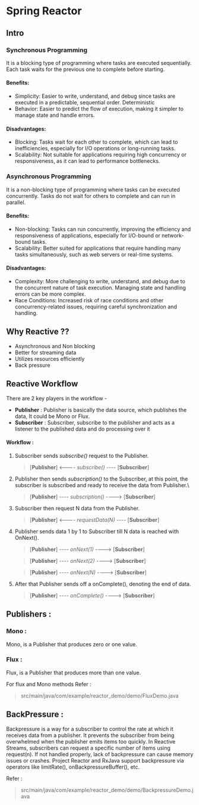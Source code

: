 # Spring Reactor 

## Intro

### Synchronous Programming
It is a blocking type of programming where tasks are executed sequentially. Each task waits for the previous one 
to complete before starting.

#### Benefits:
- Simplicity: Easier to write, understand, and debug since tasks are executed in a predictable, sequential order.
Deterministic 
- Behavior: Easier to predict the flow of execution, making it simpler to manage state and handle errors.

#### Disadvantages:
- Blocking: Tasks wait for each other to complete, which can lead to inefficiencies, especially for I/O operations or long-running tasks.
- Scalability: Not suitable for applications requiring high concurrency or responsiveness, as it can lead to performance bottlenecks.


### Asynchronous Programming
It is a non-blocking type of programming where tasks can be executed concurrently. 
Tasks do not wait for others to complete and can run in parallel.

#### Benefits:
- Non-blocking: Tasks can run concurrently, improving the efficiency and responsiveness of applications, especially for I/O-bound or network-bound tasks.
- Scalability: Better suited for applications that require handling many tasks simultaneously, such as web servers or real-time systems.

#### Disadvantages:
- Complexity: More challenging to write, understand, and debug due to the concurrent nature of task execution. Managing state and handling errors can be more complex.
- Race Conditions: Increased risk of race conditions and other concurrency-related issues, requiring careful synchronization and handling.

## Why Reactive ??

- Asynchronous and Non blocking
- Better for streaming data
- Utilizes resources efficiently
- Back pressure

## Reactive Workflow

There are 2 key players in the workflow -
- **Publisher** : Publisher is basically the data source, which publishes the data, It could be Mono or Flux.
- **Subscriber** : Subscriber, subscribe to the publisher and acts as a listener to the published data and 
do processing over it

#### Workflow : 

1. Subscriber sends _subscribe()_ request to the Publisher.
    > [**Publisher**] <---- *subscribe()* ---- [**Subscriber**]
   
2. Publisher then sends _subscription()_ to the Subscriber, at this point, the subscriber is subscribed and ready 
   to receive the data from Publisher.\
   > [**Publisher**] ---- *subscription()* ----> [**Subscriber**]

3. Subscriber then request N data from the Publisher.
   > [**Publisher**] <---- *requestData(N)* ---- [**Subscriber**]
   
4. Publisher sends data 1 by 1 to Subscriber till N data is reached with OnNext().
   > [**Publisher**] ---- *onNext(1)* ----> [**Subscriber**]
    
   > [**Publisher**] ---- *onNext(2)* ----> [**Subscriber**]

   > [**Publisher**] ---- *onNext(N)* ----> [**Subscriber**]

5. After that Publisher sends off a onComplete(), denoting the end of data.
   > [**Publisher**] ---- *onComplete()* ----> [**Subscriber**]


## Publishers :

### Mono :
Mono<T>, is a Publisher<T> that produces zero or one value.

### Flux :
Flux<T>, is a Publisher<T> that produces more than one value.

For flux and Mono methods Refer :
   > src/main/java/com/example/reactor_demo/demo/FluxDemo.java


## BackPressure :
Backpressure is a way for a subscriber to control the rate at which it receives data from a publisher.
It prevents the subscriber from being overwhelmed when the publisher emits items too quickly. 
In Reactive Streams, subscribers can request a specific number of items using request(n).
If not handled properly, lack of backpressure can cause memory issues or crashes. 
Project Reactor and RxJava support backpressure via operators like limitRate(), onBackpressureBuffer(), etc.

Refer :
   > src/main/java/com/example/reactor_demo/demo/BackpressureDemo.java
